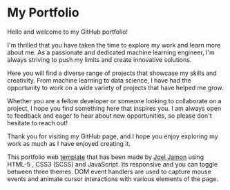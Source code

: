 <h1>My Portfolio</h1>
Hello and welcome to my GitHub portfolio!

I'm thrilled that you have taken the time to explore my work and learn more about me. As a passionate and dedicated 
machine learning engineer, I'm always striving to push my limits and create innovative solutions.

Here you will find a diverse range of projects that showcase my skills and creativity. From machine learning to data 
science, I have had the opportunity to work on a wide variety of projects that have helped me grow.

Whether you are a fellow developer or someone looking to collaborate on a project, I hope you find something here 
that inspires you. I am always open to feedback and eager to hear about new opportunities, so please don't hesitate 
to reach out!

Thank you for visiting my GitHub page, and I hope you enjoy exploring my work as much as I have enjoyed creating it.

This portfolio web [template](https://github.com/joel-jaimon/Dark_Portfolio_Template) that has been made 
by [Joel Jamon](https://github.com/joel-jaimon) using HTML-5 , CSS3 (SCSS) and JavaScript. Its responsive and you can 
toggle between three themes. DOM event handlers are used to capture mouse events and animate cursor interactions 
with various elements of the page.

[//]: # (![]&#40;Demo.gif&#41;)
